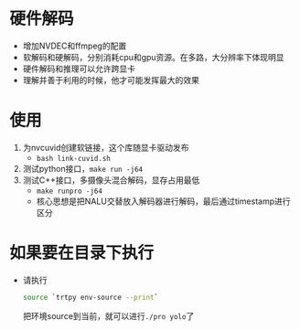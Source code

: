 # 硬件解码
- 增加NVDEC和ffmpeg的配置
- 软解码和硬解码，分别消耗cpu和gpu资源。在多路，大分辨率下体现明显
- 硬件解码和推理可以允许跨显卡
- 理解并善于利用的时候，他才可能发挥最大的效果

# 使用
1. 为nvcuvid创建软链接，这个库随显卡驱动发布
    - `bash link-cuvid.sh`
2. 测试python接口，`make run -j64`
3. 测试C++接口，多摄像头混合解码，显存占用最低
    - `make runpro -j64`
    - 核心思想是把NALU交替放入解码器进行解码，最后通过timestamp进行区分

# 如果要在目录下执行
- 请执行
    ```bash
    source `trtpy env-source --print`
    ```
    把环境source到当前，就可以进行`./pro yolo`了